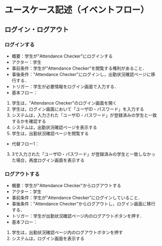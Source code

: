 # ユースケース記述（イベントフロー）
## ログイン・ログアウト

### ログインする
- 概要：学生が"Attendance Checker"にログインする
- アクター：学生
- 事前条件：学生が"Attendance Checker"を閲覧する権利があること．
- 事後条件："Attendance Checker"にログインし，出勤状況確認ページに移行する．
- トリガー：学生が必要情報をログイン画面で入力する．
- 基本フロー：
1. 学生は，"Attendance Checker"のログイン画面を開く
2. 学生は，ログイン画面において「ユーザID・パスワード」を入力する
3. システムは，入力された「ユーザID・パスワード」が登録済みの学生と一致するかを確認する
4. システムは，出勤状況確認ページを表示する
5. 学生は，出勤状況確認ページを閲覧する
- 代替フロー1：
3. 3で入力された「ユーザID・パスワード」が登録済みの学生と一致しなかった場合，再度ログイン画面を表示する

### ログアウトする
- 概要：学生が"Attendance Checker"からログアウトする
- アクター：学生
- 事前条件：学生が"Attendance Checker"にログインしていること．
- 事後条件："Attendance Checker"からログアウトし，ログイン画面に移行する．
- トリガー：学生が出勤状況確認ページ内のログアウトボタンを押す．
- 基本フロー：
1. 学生は，出勤状況確認ページ内のログアウトボタンを押す
2. システムは，ログイン画面を表示する